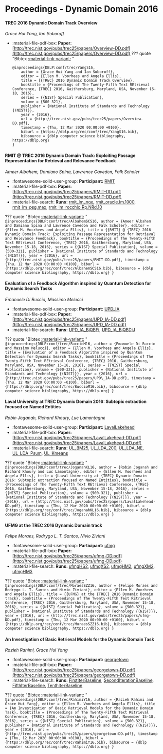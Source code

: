 # Proceedings - Dynamic Domain 2016 

#### TREC 2016 Dynamic Domain Track Overview

_Grace Hui Yang, Ian Soboroff_

- :material-file-pdf-box: **Paper:** [http://trec.nist.gov/pubs/trec25/papers/Overview-DD.pdf](http://trec.nist.gov/pubs/trec25/papers/Overview-DD.pdf)
??? quote "Bibtex [:material-link-variant:](https://dblp.org/rec/conf/trec/YangS16.bib) "
	```
	@inproceedings{DBLP:conf/trec/YangS16,
		author = {Grace Hui Yang and Ian Soboroff},
		editor = {Ellen M. Voorhees and Angela Ellis},
		title = {{TREC} 2016 Dynamic Domain Track Overview},
		booktitle = {Proceedings of The Twenty-Fifth Text REtrieval Conference, {TREC} 2016, Gaithersburg, Maryland, USA, November 15-18, 2016},
		series = {{NIST} Special Publication},
		volume = {500-321},
		publisher = {National Institute of Standards and Technology {(NIST)}},
		year = {2016},
		url = {http://trec.nist.gov/pubs/trec25/papers/Overview-DD.pdf},
		timestamp = {Thu, 12 Mar 2020 00:00:00 +0100},
		biburl = {https://dblp.org/rec/conf/trec/YangS16.bib},
		bibsource = {dblp computer science bibliography, https://dblp.org}
	}
	```

#### RMIT @ TREC 2016 Dynamic Domain Track: Exploiting Passage Representation  for Retrieval and Relevance Feedback

_Ameer Albahem, Damiano Spina, Lawrence Cavedon, Falk Scholer_

- :fontawesome-solid-user-group: **Participant:** [RMIT](./participants.md#rmit)
- :material-file-pdf-box: **Paper:** [http://trec.nist.gov/pubs/trec25/papers/RMIT-DD.pdf](http://trec.nist.gov/pubs/trec25/papers/RMIT-DD.pdf)
- :material-file-search: **Runs:** [rmit_lm_nqe](./runs.md#rmit_lm_nqe), [rmit_oracle.lm.1000](./runs.md#rmit_oracle.lm.1000), [rmit_lm_psg.max](./runs.md#rmit_lm_psg.max), [rmit_lm_rocchio.Rp.NRd.10](./runs.md#rmit_lm_rocchio.rp.nrd.10)

??? quote "Bibtex [:material-link-variant:](https://dblp.org/rec/conf/trec/AlbahemSCS16.bib) "
	```
	@inproceedings{DBLP:conf/trec/AlbahemSCS16,
		author = {Ameer Albahem and Damiano Spina and Lawrence Cavedon and Falk Scholer},
		editor = {Ellen M. Voorhees and Angela Ellis},
		title = {{RMIT} @ {TREC} 2016 Dynamic Domain Track: Exploiting Passage Representation for Retrieval and Relevance Feedback},
		booktitle = {Proceedings of The Twenty-Fifth Text REtrieval Conference, {TREC} 2016, Gaithersburg, Maryland, USA, November 15-18, 2016},
		series = {{NIST} Special Publication},
		volume = {500-321},
		publisher = {National Institute of Standards and Technology {(NIST)}},
		year = {2016},
		url = {http://trec.nist.gov/pubs/trec25/papers/RMIT-DD.pdf},
		timestamp = {Thu, 12 Mar 2020 00:00:00 +0100},
		biburl = {https://dblp.org/rec/conf/trec/AlbahemSCS16.bib},
		bibsource = {dblp computer science bibliography, https://dblp.org}
	}
	```

#### Evaluation of a Feedback Algorithm inspired by Quantum Detection for  Dynamic Search Tasks

_Emanuele Di Buccio, Massimo Melucci_

- :fontawesome-solid-user-group: **Participant:** [UPD_IA](./participants.md#upd_ia)
- :material-file-pdf-box: **Paper:** [http://trec.nist.gov/pubs/trec25/papers/UPD_IA-DD.pdf](http://trec.nist.gov/pubs/trec25/papers/UPD_IA-DD.pdf)
- :material-file-search: **Runs:** [UPD_IA_BiQBFi](./runs.md#upd_ia_biqbfi), [UPD_IA_BiQBDiJ](./runs.md#upd_ia_biqbdij)

??? quote "Bibtex [:material-link-variant:](https://dblp.org/rec/conf/trec/BuccioM16.bib) "
	```
	@inproceedings{DBLP:conf/trec/BuccioM16,
		author = {Emanuele Di Buccio and Massimo Melucci},
		editor = {Ellen M. Voorhees and Angela Ellis},
		title = {Evaluation of a Feedback Algorithm inspired by Quantum Detection for Dynamic Search Tasks},
		booktitle = {Proceedings of The Twenty-Fifth Text REtrieval Conference, {TREC} 2016, Gaithersburg, Maryland, USA, November 15-18, 2016},
		series = {{NIST} Special Publication},
		volume = {500-321},
		publisher = {National Institute of Standards and Technology {(NIST)}},
		year = {2016},
		url = {http://trec.nist.gov/pubs/trec25/papers/UPD\_IA-DD.pdf},
		timestamp = {Thu, 12 Mar 2020 00:00:00 +0100},
		biburl = {https://dblp.org/rec/conf/trec/BuccioM16.bib},
		bibsource = {dblp computer science bibliography, https://dblp.org}
	}
	```

#### Laval University at TREC Dynamic Domain 2016: Subtopic extraction  focused on Named Entities

_Robin Joganah, Richard Khoury, Luc Lamontagne_

- :fontawesome-solid-user-group: **Participant:** [LavalLakehead](./participants.md#lavallakehead)
- :material-file-pdf-box: **Paper:** [http://trec.nist.gov/pubs/trec25/papers/LavalLakehead-DD.pdf](http://trec.nist.gov/pubs/trec25/papers/LavalLakehead-DD.pdf)
- :material-file-search: **Runs:** [UL_BM25](./runs.md#ul_bm25), [UL_LDA_200](./runs.md#ul_lda_200), [UL_LDA_NE](./runs.md#ul_lda_ne), [UL_LDA_Psum](./runs.md#ul_lda_psum), [UL_Kmeans](./runs.md#ul_kmeans)

??? quote "Bibtex [:material-link-variant:](https://dblp.org/rec/conf/trec/JoganahKL16.bib) "
	```
	@inproceedings{DBLP:conf/trec/JoganahKL16,
		author = {Robin Joganah and Richard Khoury and Luc Lamontagne},
		editor = {Ellen M. Voorhees and Angela Ellis},
		title = {Laval University at {TREC} Dynamic Domain 2016: Subtopic extraction focused on Named Entities},
		booktitle = {Proceedings of The Twenty-Fifth Text REtrieval Conference, {TREC} 2016, Gaithersburg, Maryland, USA, November 15-18, 2016},
		series = {{NIST} Special Publication},
		volume = {500-321},
		publisher = {National Institute of Standards and Technology {(NIST)}},
		year = {2016},
		url = {http://trec.nist.gov/pubs/trec25/papers/LavalLakehead-DD.pdf},
		timestamp = {Thu, 12 Mar 2020 00:00:00 +0100},
		biburl = {https://dblp.org/rec/conf/trec/JoganahKL16.bib},
		bibsource = {dblp computer science bibliography, https://dblp.org}
	}
	```

#### UFMG at the TREC 2016 Dynamic Domain track

_Felipe Moraes, Rodrygo L. T. Santos, Nivio Ziviani_

- :fontawesome-solid-user-group: **Participant:** [ufmg](./participants.md#ufmg)
- :material-file-pdf-box: **Paper:** [http://trec.nist.gov/pubs/trec25/papers/ufmg-DD.pdf](http://trec.nist.gov/pubs/trec25/papers/ufmg-DD.pdf)
- :material-file-search: **Runs:** [ufmgHS2](./runs.md#ufmghs2), [ufmgXS2](./runs.md#ufmgxs2), [ufmgHM2](./runs.md#ufmghm2), [ufmgXM2](./runs.md#ufmgxm2), [ufmgHM3](./runs.md#ufmghm3)

??? quote "Bibtex [:material-link-variant:](https://dblp.org/rec/conf/trec/MoraesSZZ16.bib) "
	```
	@inproceedings{DBLP:conf/trec/MoraesSZZ16,
		author = {Felipe Moraes and Rodrygo L. T. Santos and Nivio Ziviani},
		editor = {Ellen M. Voorhees and Angela Ellis},
		title = {{UFMG} at the {TREC} 2016 Dynamic Domain track},
		booktitle = {Proceedings of The Twenty-Fifth Text REtrieval Conference, {TREC} 2016, Gaithersburg, Maryland, USA, November 15-18, 2016},
		series = {{NIST} Special Publication},
		volume = {500-321},
		publisher = {National Institute of Standards and Technology {(NIST)}},
		year = {2016},
		url = {http://trec.nist.gov/pubs/trec25/papers/ufmg-DD.pdf},
		timestamp = {Thu, 12 Mar 2020 00:00:00 +0100},
		biburl = {https://dblp.org/rec/conf/trec/MoraesSZZ16.bib},
		bibsource = {dblp computer science bibliography, https://dblp.org}
	}
	```

#### An Investigation of Basic Retrieval Models for the Dynamic Domain  Task

_Razieh Rahimi, Grace Hui Yang_

- :fontawesome-solid-user-group: **Participant:** [georgetown](./participants.md#georgetown)
- :material-file-pdf-box: **Paper:** [http://trec.nist.gov/pubs/trec25/papers/georgetown-DD.pdf](http://trec.nist.gov/pubs/trec25/papers/georgetown-DD.pdf)
- :material-file-search: **Runs:** [FirstIterBaseline](./runs.md#firstiterbaseline), [SecondIterationBaseline](./runs.md#seconditerationbaseline), [FifthIterBaseline](./runs.md#fifthiterbaseline), [TenthIterBaseline](./runs.md#tenthiterbaseline)

??? quote "Bibtex [:material-link-variant:](https://dblp.org/rec/conf/trec/RahimiY16.bib) "
	```
	@inproceedings{DBLP:conf/trec/RahimiY16,
		author = {Razieh Rahimi and Grace Hui Yang},
		editor = {Ellen M. Voorhees and Angela Ellis},
		title = {An Investigation of Basic Retrieval Models for the Dynamic Domain Task},
		booktitle = {Proceedings of The Twenty-Fifth Text REtrieval Conference, {TREC} 2016, Gaithersburg, Maryland, USA, November 15-18, 2016},
		series = {{NIST} Special Publication},
		volume = {500-321},
		publisher = {National Institute of Standards and Technology {(NIST)}},
		year = {2016},
		url = {http://trec.nist.gov/pubs/trec25/papers/georgetown-DD.pdf},
		timestamp = {Thu, 12 Mar 2020 00:00:00 +0100},
		biburl = {https://dblp.org/rec/conf/trec/RahimiY16.bib},
		bibsource = {dblp computer science bibliography, https://dblp.org}
	}
	```

